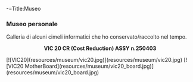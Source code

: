 -=Title:Museo
### Museo personale
Galleria di alcuni cimeli informatici che ho conservato/raccolto nel tempo.

<p><center><b>VIC 20 CR (Cost Reduction) ASSY n.250403</b></center></p>
[![VIC20](resources/museum/vic20.jpg)](resources/museum/vic20.jpg)  
[![VIC20 MotherBoard](resources/museum/vic20_board.jpg)](resources/museum/vic20_board.jpg)